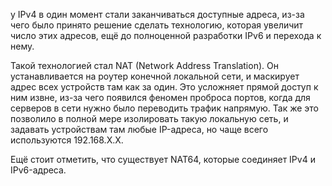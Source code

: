 у IPv4 в один момент стали заканчиваться доступные адреса, из-за чего было принято решение сделать технологию, которая увеличит число этих адресов, ещё до полноценной разработки IPv6 и перехода к нему.

Такой технологией стал NAT (Network Address Translation). Он устанавливается на роутер конечной локальной сети, и маскирует адрес всех устройств там как за один.
Это усложняет прямой доступ к ним извне, из-за чего появился феномен проброса портов, когда для серверов в сети нужно было переводить трафик напрямую.
Так же это позволило в полной мере изолировать такую локальную сеть, и задавать устройствам там любые IP-адреса, но чаще всего используются 192.168.X.X.

Ещё стоит отметить, что существует NAT64, которые соединяет IPv4 и IPv6-адреса.